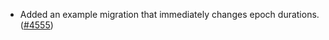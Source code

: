 - Added an example migration that immediately changes epoch durations.
  ([\#4555](https://github.com/anoma/namada/pull/4555))